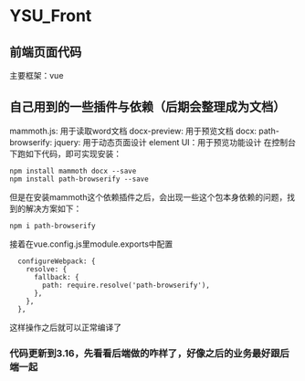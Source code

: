 # YSU_Front

## 前端页面代码

主要框架：vue

## 自己用到的一些插件与依赖（后期会整理成为文档）

mammoth.js: 用于读取word文档
docx-preview: 用于预览文档
docx:
path-browserify:
jquery: 用于动态页面设计
element UI：用于预览功能设计
在控制台下跑如下代码，即可实现安装：

```
npm install mammoth docx --save
npm install path-browserify --save
```

但是在安装mammoth这个依赖插件之后，会出现一些这个包本身依赖的问题，找到的解决方案如下：

```
npm i path-browserify
```

接着在vue.config.js里module.exports中配置

```
  configureWebpack: {
    resolve: {
      fallback: {
        path: require.resolve('path-browserify'),
      },
    },
  },
```

这样操作之后就可以正常编译了

### 代码更新到3.16，先看看后端做的咋样了，好像之后的业务最好跟后端一起
